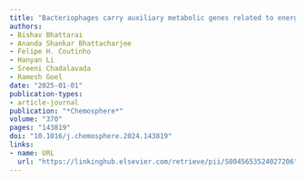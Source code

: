 ```yaml
---
title: "Bacteriophages carry auxiliary metabolic genes related to energy, sulfur and phosphorus metabolism during a harmful algal bloom in a freshwater lake"
authors:
- Bishav Bhattarai
- Ananda Shankar Bhattacharjee
- Felipe H. Coutinho
- Hanyan Li
- Sreeni Chadalavada
- Ramesh Goel
date: "2025-01-01"
publication-types:
- article-journal
publication: "*Chemosphere*"
volume: "370"
pages: "143819"
doi: "10.1016/j.chemosphere.2024.143819"
links:
- name: URL
  url: "https://linkinghub.elsevier.com/retrieve/pii/S0045653524027206"
---
```

